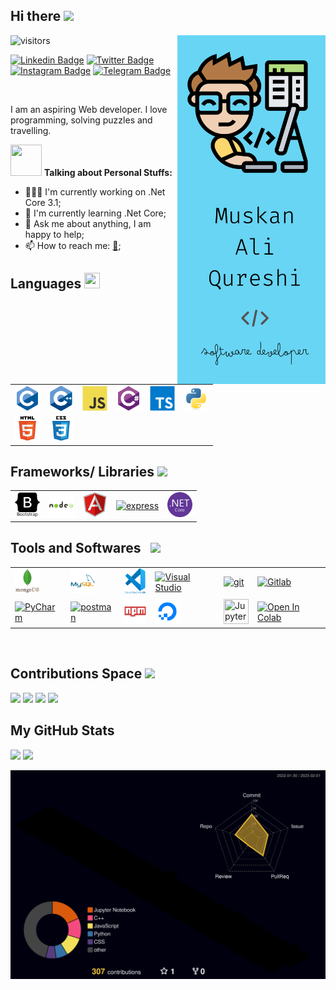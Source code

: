 ## Hi there <img src="https://emoji.slack-edge.com/T0172CCPGUW/party-blob/d7253707fa13e9ee.gif" width="30" />

<img src="https://camo.githubusercontent.com/91f89765f55f7c4c6ca42321ffd628ee83370fc902f6c7282b38647b4339603e/68747470733a2f2f76697369746f722d62616467652e6c616f62692e6963752f62616467653f706167655f69643d6761757261766461733031342e676175726176646173303134"
    alt="visitors" data-canonical-src="https://visitor-badge.laobi.icu/badge?page_id=muskan467/muskan467"
    style="max-width: 100%;">
<img width="47%" align="right" src="images/banner.png">

[![Linkedin
Badge](https://img.shields.io/badge/-LinkedIn-0e76a8?style=flat-square&logo=Linkedin&logoColor=white)](https://www.linkedin.com/in/muskan-qureshi/)
[![Twitter
Badge](https://img.shields.io/badge/-Twitter-00acee?style=flat-square&logo=Twitter&logoColor=white)](https://twitter.com/Muskan467786)
[![Instagram
Badge](https://img.shields.io/badge/-Instagram-e4405f?style=flat-square&logo=Instagram&logoColor=white)](https://www.instagram.com/imuskan.qureshi/)
[![Telegram
Badge](https://img.shields.io/badge/-Telegram-0088cc?style=flat-square&logo=Telegram&logoColor=white)](https://t.me/muskan_4670)

<br/>
<!-- <img align="right" width=45% src="https://media2.giphy.com/media/L1R1tvI9svkIWwpVYr/giphy.gif?cid=ecf05e47pzi2rpig0vc8pjusra8hiai1b91zgiywvbubu9vu&rid=giphy.gif"> -->

I am an aspiring Web developer. I love programming, solving puzzles and travelling.<br/>

<img src="https://user-images.githubusercontent.com/63050133/156777293-72a6e681-2582-4a9d-ad92-09d1181d47c7.gif"
width="50px" height="50px">
**Talking about Personal Stuffs:**

- 👨🏻‍💻 I'm currently working on .Net Core 3.1;
- 🚀 I'm currently learning .Net Core;
- 💬 Ask me about anything, I am happy to help;
- 📫 How to reach me: <a href="mailto:qmuskan467@gmail.com" class="btn">📩</a>;

## Languages&nbsp;<img src="https://camo.githubusercontent.com/beb64ff21c883e318e4f5db5231c2ba4175705bea1c9249e82a41ab375db4f75/68747470733a2f2f6d65646961322e67697068792e636f6d2f6d656469612f51737347456d706b79454f684243623765312f67697068792e6769663f6369643d656366303565343761306e336769316266716e74716d6f62386739616964316f796a327772336473336d67373030626c267269643d67697068792e676966" height="25" width="25" />
<table>
    <tr>
        <td><a href="https://www.cprogramming.com/" target="_blank" rel="noreferrer" title="C"> <img
                    src="https://raw.githubusercontent.com/devicons/devicon/master/icons/c/c-original.svg" alt="c"
                    width="40" height="40" /> </a></td>
        <td><a href="https://cplusplus.com/doc/" target="_blank" rel="noreferrer" title="C++"> <img
                    src="https://raw.githubusercontent.com/devicons/devicon/master/icons/cplusplus/cplusplus-original.svg"
                    alt="cplusplus" width="40" height="40" /> </a></td>
        <td><a href="https://www.javascript.com/" target="_blank" rel="noreferrer" title="JavaScript"> <img
                    src="https://raw.githubusercontent.com/devicons/devicon/master/icons/javascript/javascript-original.svg"
                    alt="javascript" width="40" height="40" /> </a>
        <td><a href="https://www.w3schools.com/cs/" target="_blank" rel="noreferrer" title="C#"> <img
                    src="https://raw.githubusercontent.com/devicons/devicon/master/icons/csharp/csharp-original.svg"
                    alt="csharp" width="40" height="40" /> </a></td>
        <td><a href="https://www.typescriptlang.org/" target="_blank" rel="noreferrer" title="Typescript"> <img
                    src="https://raw.githubusercontent.com/devicons/devicon/master/icons/typescript/typescript-original.svg"
                    alt="typescript" width="40" height="40" /></a></td>
        <td><a href="https://www.python.org" target="_blank" rel="noreferrer" title="Pyhon"> <img
                    src="https://raw.githubusercontent.com/devicons/devicon/master/icons/python/python-original.svg"
                    alt="python" width="40" height="40" /> </a></td>
    </tr>
    <tr>
        <td><a href="https://www.w3.org/html/" target="_blank" rel="noreferrer" title="HTML5"> <img
                    src="https://raw.githubusercontent.com/devicons/devicon/master/icons/html5/html5-original-wordmark.svg"
                    alt="html5" width="40" height="40" /> </a></td>
        <td><a href="https://www.w3schools.com/css/" target="_blank" rel="noreferrer" title="CSS3"> <img
                    src="https://raw.githubusercontent.com/devicons/devicon/master/icons/css3/css3-original-wordmark.svg"
                    alt="css3" width="40" height="40" /></a></td>
    </tr>
</table>

## Frameworks/ Libraries <img height="23" src="https://media.giphy.com/media/KQeWD8EtJRFZe/giphy.gif">

<table>
    <tr align="left">
        <td><a href="https://getbootstrap.com" target="_blank" rel="noreferrer" title="Bootstrap5"> <img
                    src="https://raw.githubusercontent.com/devicons/devicon/master/icons/bootstrap/bootstrap-plain-wordmark.svg"
                    alt="bootstrap" width="40" height="40" /> </a></td>
        <td><a href="https://nodejs.org" target="_blank" rel="noreferrer" title="NodeJS"> <img
                    src="https://raw.githubusercontent.com/devicons/devicon/master/icons/nodejs/nodejs-original-wordmark.svg"
                    alt="nodejs" width="40" height="40"> </a></td>
        <td><a href="https://angular.io/" target="_blank" rel="noreferrer" title="Angular"> <img
                    src="https://raw.githubusercontent.com/devicons/devicon/master/icons/angularjs/angularjs-original.svg"
                    alt="angular" width="40" height="40"> </a></td>
        <td><a href="https://expressjs.com" target="_blank" rel="noreferrer" title="ExpressJS"><img
                    src="https://www.vectorlogo.zone/logos/expressjs/expressjs-icon.svg"
                    alt="express" width="40" height="40"> </a></td>
        <td><img width="40" height="40"
                    src="https://raw.githubusercontent.com/devicons/devicon/master/icons/dotnetcore/dotnetcore-original.svg"
                    alt=".NET Core" rel="noreferrer" title=".Net Core"/></td>
    </tr>
</table>

## Tools and Softwares &nbsp; <img height="23" src="https://media.giphy.com/media/ccRrcecpw9PaM/giphy.gif">
<table>
    <tr align="left">
        <td><a href="https://www.mongodb.com/" target="_blank" title="MongoDB" rel="noreferrer"> <img
                    src="https://raw.githubusercontent.com/devicons/devicon/master/icons/mongodb/mongodb-original-wordmark.svg"
                    alt="mongodb" width="40" height="40" /> </a></td>
        <td><a href="https://www.mysql.com/" target="_blank" title="MySQL" rel="noreferrer"> <img
                    src="https://raw.githubusercontent.com/devicons/devicon/master/icons/mysql/mysql-original-wordmark.svg"
                    alt="mysql" width="40" height="40" /> </a></td>
        <td><a href="https://code.visualstudio.com/" target="_blank" title="Visual Studio Code" rel="noreferrer"> <img
                    src="https://raw.githubusercontent.com/devicons/devicon/master/icons/vscode/vscode-original-wordmark.svg"
                    alt="vscode" width="40" height="40" /> </a></td>
        <td><a href="https://visualstudio.microsoft.com/" title="Visual Studio" rel="noreferrer"> <img 
                    src="https://upload.wikimedia.org/wikipedia/commons/5/59/Visual_Studio_Icon_2019.svg" 
                    alt="Visual Studio" width="40" height="40"/></a></td>
        <td><a href="https://git-scm.com/" target="_blank" title="Git" rel="noreferrer"> <img
                    src="https://www.vectorlogo.zone/logos/git-scm/git-scm-icon.svg" 
                    alt="git" width="40" height="40" /></a></td>
        <td><a href="https://about.gitlab.com" target="gitlab" title="Gitlab" rel="noreferrer"> <img 
                    src="https://github.com/get-icon/geticon/blob/master/icons/gitlab.svg" 
                    alt="Gitlab" width="40" height="40"/></a></td>
    </tr>
    <tr>
        <td><a href="https://www.jetbrains.com/pycharm/" rel="noreferrer" title="PyCharm"> <img 
                    src="https://github.com/get-icon/geticon/blob/master/icons/pycharm.svg" alt="PyCharm" width="40" 
                    height="40"/></a></td>
        <td><a href="https://postman.com" target="_blank" rel="noreferrer"><img
                    src="https://www.vectorlogo.zone/logos/getpostman/getpostman-icon.svg" alt="postman" width="40"
                    height="40" title="Postman"/> </a></td>
        <td><img width="40" height="40"
                    src="https://raw.githubusercontent.com/devicons/devicon/master/icons/npm/npm-original-wordmark.svg"
                    alt="npm" rel="noreferrer" title="npm"/></td>
        <td><img width="40" height="40"
                    src="https://raw.githubusercontent.com/devicons/devicon/master/icons/digitalocean/digitalocean-original.svg"
                    alt="DigitalOcean" rel="noreferrer" title="Digital Ocean"/></td>
        <td><a href="https://jupyter.org/documentation"><img width="40" height="40"
                    src="https://upload.wikimedia.org/wikipedia/commons/3/38/Jupyter_logo.svg"                         
                    rel="noreferrer" title="Jupyter"></a></td>
        <td><a href="https://colab.research.google.com" target="_blank" rel="noreferrer"><img width="40" height="40" 
                    src="https://upload.wikimedia.org/wikipedia/commons/d/d0/Google_Colaboratory_SVG_Logo.svg" 
                    title="Colab" alt="Open In Colab"/></a></td>
    </tr>
</table>
</br>

## Contributions Space <img height="23" src="https://media.giphy.com/media/6W7labESIQ4P3IECui/giphy.gif">

<p>
 <a href="https://hacktoberfest.digitalocean.com/"><img src="https://hacktoberfest.srmkzilla.net/assets/img/hacktoberfest.svg" height="80px"></a>
 <a href="https://swoc.getsocialnow.co/"><img src="https://swoc.getsocialnow.co/img/logo-2.png" height="60px"></a>
 <a href="https://ssoc.devfolio.co/"><img src="https://ssoc.devfolio.co/_next/image?url=https%3A%2F%2Fassets.devfolio.co%2Fhackathons%2Fc1573e1780a9481e97869fcd6fbb07fa%2Fassets%2Ffavicon%2F270.png&w=1440&q=75" height="60px"></a>
 <a href="https://hacktoberfest.com/"><img src="https://hacktoberfestswaglist.com/img/Hfest-Logo-2-Color-Manga.png" height="60px"></a>
</p> 

## My GitHub Stats <br>

<img width="48%"
    src="https://github-readme-stats.vercel.app/api?username=muskan467&show_icons=true&theme=tokyonight&count_private=true&include_all_commits=true" />
<img width="51%" src="https://github-readme-streak-stats.herokuapp.com/?user=muskan467&theme=tokyonight" />
<br />

![](./profile-3d-contrib/profile-night-rainbow.svg)
